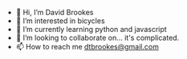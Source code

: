 - 👋 Hi, I’m David Brookes
- 👀 I’m interested in bicycles
- 🌱 I’m currently learning python and javascript
- 💞️ I’m looking to collaborate on... it's complicated.
- 📫 How to reach me dtbrookes@gmail.com

<!---
dtbrookes/dtbrookes is a ✨ special ✨ repository because its `README.md` (this file) appears on your GitHub profile.
You can click the Preview link to take a look at your changes.
--->
